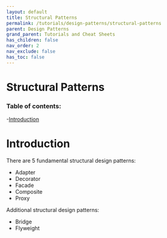 ```yaml
---
layout: default
title: Structural Patterns
permalink: /tutorials/design-patterns/structural-patterns
parent: Design Patterns
grand_parent: Tutorials and Cheat Sheets
has_children: false
nav_order: 2
nav_exclude: false
has_toc: false
---
```


<h1>Structural Patterns</h1>

### Table of contents:
-[Introduction](#introduction)

# Introduction

There are 5 fundamental structural design patterns:
  - Adapter
  - Decorator
  - Facade
  - Composite
  - Proxy

Additional structural design patterns:
  - Bridge
  - Flyweight